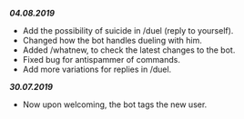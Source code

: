 ***04.08.2019*** 
- Add the possibility of suicide in /duel (reply to yourself).
- Changed how the bot handles dueling with him.
- Added /whatnew, to check the latest changes to the bot.
- Fixed bug for antispammer of commands.
- Add more variations for replies in /duel.

***30.07.2019***  
- Now upon welcoming, the bot tags the new user.